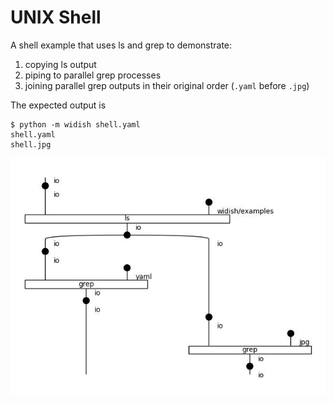 # UNIX Shell

A shell example that uses ls and grep to demonstrate:

1. copying ls output
1. piping to parallel grep processes
1. joining parallel grep outputs in their original order (`.yaml` before `.jpg`)

The expected output is
```
$ python -m widish shell.yaml
shell.yaml
shell.jpg
```

![IMG](shell.jpg)
